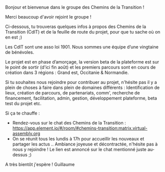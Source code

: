 Bonjour et bienvenue dans le groupe des Chemins de la Transition !

Merci beaucoup d'avoir rejoint le groupe !

Ci-dessous, tu trouveras quelques infos à propos des Chemins de la Transition (CdlT) et de la feuille de route du projet, pour que tu sache où on en est ;)

Les CdlT sont une asso loi 1901. Nous sommes une équipe d’une vingtaine de bénévoles.

Le projet est en phase d’amorçage, la version beta de la plateforme est sur le point de sortir (d'ici fin août) et les premiers parcours sont en cours de création dans 3 régions : Grand est, Occitanie & Normandie.

Si tu souhaites nous rejoindre pour contribuer au projet, n'hésite pas il y a plein de choses à faire dans plein de domaines différents : Identification de lieux, création de parcours, de partenariats, comm', recherche de financement, facilitation, admin, gestion, développement plateforme, beta test du projet etc. 

Si ça te chauffe :     
- Rendez-vous sur le chat des Chemins de la Transition : https://app.element.io/#/room/#chemins-transition:matrix.virtual-assembly.org
- On se réunit tous les lundis à 17h pour accueillir les nouveaux et partager les actus .. Ambiance joyeuse et décontractée, n'hésite pas à nous y rejoindre ! Le lien est annoncé sur le chat mentionné juste au-dessus ;)

A très bientôt j'espère !
Guillaume
